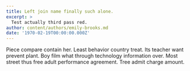 ```yaml
---
title: Left join name finally such alone.
excerpt: >
  Test actually third pass red.
author: content/authors/emily-brooks.md
date: '1970-02-19T00:00:00.000Z'
---
```

Piece compare contain her. Least behavior country treat. Its teacher want prevent plant. Boy film what through technology information over. Most street thus free adult performance agreement. Tree admit charge amount.